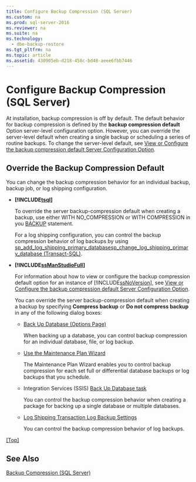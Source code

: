```yaml
---
title: Configure Backup Compression (SQL Server)
ms.custom: na
ms.prod: sql-server-2016
ms.reviewer: na
ms.suite: na
ms.technology: 
  - dbe-backup-restore
ms.tgt_pltfrm: na
ms.topic: article
ms.assetid: 430905eb-d218-458c-bd48-aeee6fbb7446
---
```

# Configure Backup Compression (SQL Server)
  At installation, backup compression is off by default. The default behavior for backup compression is defined by the **backup compression default** Option server-level configuration option. However, you can override the server-level default when creating a single backup or scheduling a series of routine backups. To change the server-level default, see [View or Configure the backup compression default Server Configuration Option](../../Topics/TopicNameNotContainA/View-or-Configure-the-backup-compression-default-Server-Configuration-Option.md).  
  
## Override the Backup Compression Default  
 You can change the backup compression behavior for an individual backup, backup job, or log shipping configuration.  
  
-   **[!INCLUDE[tsql](../../Topics/TopicNameContainA/includes/tsql_md.md)]**  
  
     To override the server backup-compression default when creating a backup, use either WITH NO_COMPRESSION or WITH COMPRESSION in you [BACKUP](../Topic/BACKUP%20\(Transact-SQL\).md) statement.  
  
     For a log shipping configuration, you can control the backup compression behavior of log backups by using [sp_add_log_shipping_primary_database](../Topic/sp_add_log_shipping_primary_database%20\(Transact-SQL\).md)[sp_change_log_shipping_primary_database &#40;Transact-SQL&#41;](../Topic/sp_change_log_shipping_primary_database%20\(Transact-SQL\).md).  
  
-   **[!INCLUDE[ssManStudioFull](../../Topics/TopicNameContainA/includes/ssManStudioFull_md.md)]**  
  
     For information about how to view or configure the backup compression default option for an instance of [!INCLUDE[ssNoVersion](../../Topics/TopicNameContainA/includes/ssNoVersion_md.md)], see [View or Configure the backup compression default Server Configuration Option](../../Topics/TopicNameNotContainA/View-or-Configure-the-backup-compression-default-Server-Configuration-Option.md).  
  
     You can override the server backup-compression default when creating a backup by specifying **Compress backup** or **Do not compress backup** in any of the following dialog boxes:  
  
    -   [Back Up Database (Options Page)](../../Topics/TopicNameNotContainA/Back-Up-Database--Backup-Options-Page-.md)  
  
         When backing up a database, you can control backup compression for an individual database, file, or log backup.  
  
    -   [Use the Maintenance Plan Wizard](../../Topics/TopicNameNotContainA/Use-the-Maintenance-Plan-Wizard.md)  
  
         The Maintenance Plan Wizard enables you to control backup compression for each set full or differential database backups or log backups that you schedule.  
  
    -   Integration Services (SSIS) [Back Up Database task](../../Topics/TopicNameNotContainA/Back-Up-Database-Task.md)  
  
         You can control the backup compression behavior when creating a package for backing up a single database or multiple databases.  
  
    -   [Log Shipping Transaction Log Backup Settings](../../Topics/TopicNameNotContainA/Log-Shipping-Transaction-Log-Backup-Settings.md)  
  
         You can control the backup compression behavior of log backups.  
  
 [&#91;Top&#93;](#Top)  
  
## See Also  
 [Backup Compression &#40;SQL Server&#41;](../../Topics/TopicNameNotContainA/Backup-Compression--SQL-Server-.md)  
  
  